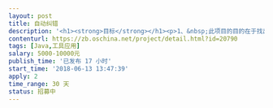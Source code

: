 ```yaml
---                
layout: post       
title: 自动纠错           
description: '<h1><strong>目标</strong></h1><p>1、&nbsp;此项目的目的在于找出文章的错别字，修改为正确的词。</p><p>2、&nbsp;修正文章中不正确的用法</p><h1><strong>需求</strong></h1><p>需要找到文章中的错别字或词，包括但不限于以下几种情况：</p><p><strong>中文：</strong></p><p>1、&nbsp;单词中有错字，例如：首屈一批，此种情况是同音字造成的</p><p>2、&nbsp;五笔或其它输入法造成的，一个词在句子中完全不通顺，例如：仓位是我的好朋友（wbwu，在五笔中有他们，仓位2个词，可能输入过快造成的），实际上用户想输入的是“他们”</p><p>3、&nbsp;助词不当，例如：他地同学&nbsp;这里应该使用：他的同学</p><p>4、&nbsp;量词不当，例如：我的一头同步，正确的应该是：我的一位同学。</p><p><strong>英文：</strong></p><p>1、&nbsp;单词拼写不正确</p><p>2、&nbsp;单复数使用不正确</p><p>3、&nbsp;大小写正确，第一个单词的首字母必须大写</p><p>4、&nbsp;单词换行纠正，例如：</p><p><img src="//:0" height="93" width="554"></p><p>英文在非正常换行，必须使用-。</p><h1><strong>验收标准</strong></h1><p>随机抽取100篇文章，能找出其中的错误，且纠正确，遗漏的错误占所有错误比例不得大于20%，纠错率的错误率不得大于所有纠错的20%，这里人工进行检查。</p>'     
contenturl: https://zb.oschina.net/project/detail.html?id=20790      
tags: [Java,工具应用]            
salary: 5000-10000元          
publish_time: '已发布 17 小时'         
start_time: '2018-06-13 13:47:39'           
apply: 2                   
time_range: 30 天              
status: 招募中                  
---                 
```

